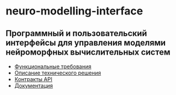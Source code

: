 # neuro-modelling-interface

## Программный и пользовательский интерфейсы для управления моделями нейроморфных вычислительных систем

- [Функциональные требования](https://github.com/dep-810b-studs/neuro-modelling-interface/blob/master/functional-requirements.md)
- [Описание технического решения](https://github.com/dep-810b-studs/neuro-modelling-interface/blob/master/solution-approach.md)
- [Контракты API](https://github.com/dep-810b-studs/neuro-modelling-interface/blob/master/neuromorphic-api.yaml)
- [Документация](https://mai.moscow/pages/viewpage.action?pageId=65929221&preview=/65929221/65929294/Магистерская_диссертация_Щербаков_В_С.pdf)

